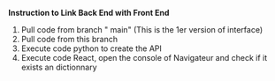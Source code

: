 **Instruction to Link Back End with Front End**

1. Pull code from branch " main" (This is the 1er version of interface)
2. Pull code from this branch
3. Execute code python to create the API
4. Execute code React, open the console of Navigateur and check if it exists an dictionnary  